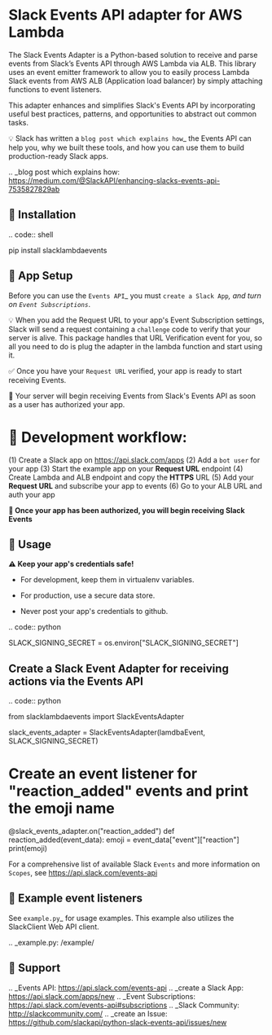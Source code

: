 Slack Events API adapter for AWS Lambda
=======================================

The Slack Events Adapter is a Python-based solution to receive and parse events
from Slack’s Events API through AWS Lambda via ALB. This library uses an event emitter framework to allow
you to easily process Lambda Slack events from AWS ALB (Application load balancer) by simply attaching functions
to event listeners.

This adapter enhances and simplifies Slack's Events API by incorporating useful best practices, patterns, and opportunities to abstract out common tasks.

💡  Slack has written a `blog post which explains how`_ the Events API can help you, why we built these tools, and how you can use them to build production-ready Slack apps.

.. _blog post which explains how: https://medium.com/@SlackAPI/enhancing-slacks-events-api-7535827829ab


🤖  Installation
----------------

.. code:: shell

  pip install slacklambdaevents

🤖  App Setup
--------------------

Before you can use the `Events API`_ you must
`create a Slack App`_, and turn on
`Event Subscriptions`_.

💡  When you add the Request URL to your app's Event Subscription settings,
Slack will send a request containing a `challenge` code to verify that your
server is alive. This package handles that URL Verification event for you, so
all you need to do is plug the adapter in the lambda function and start using it.

✅  Once you have your `Request URL` verified, your app is ready to start
receiving Events.

🔑  Your server will begin receiving Events from Slack's Events API as soon as a
user has authorized your app.

🤖  Development workflow:
===========================

(1) Create a Slack app on https://api.slack.com/apps
(2) Add a `bot user` for your app
(3) Start the example app on your **Request URL** endpoint
(4) Create Lambda and ALB endpoint and copy the **HTTPS** URL
(5) Add your **Request URL** and subscribe your app to events
(6) Go to your ALB URL and auth your app

**🎉 Once your app has been authorized, you will begin receiving Slack Events**


🤖  Usage
----------
  **⚠️  Keep your app's credentials safe!**

  - For development, keep them in virtualenv variables.

  - For production, use a secure data store.

  - Never post your app's credentials to github.

.. code:: python

  SLACK_SIGNING_SECRET = os.environ["SLACK_SIGNING_SECRET"]

Create a Slack Event Adapter for receiving actions via the Events API
-----------------------------------------------------------------------

.. code:: python

  from slacklambdaevents import SlackEventsAdapter


  slack_events_adapter = SlackEventsAdapter(lamdbaEvent, SLACK_SIGNING_SECRET)


  # Create an event listener for "reaction_added" events and print the emoji name
  @slack_events_adapter.on("reaction_added")
  def reaction_added(event_data):
    emoji = event_data["event"]["reaction"]
    print(emoji)


For a comprehensive list of available Slack `Events` and more information on
`Scopes`, see https://api.slack.com/events-api

🤖  Example event listeners
-----------------------------

See `example.py`_ for usage examples. This example also utilizes the
SlackClient Web API client.

.. _example.py: /example/

🤔  Support
-----------

.. _Events API: https://api.slack.com/events-api
.. _create a Slack App: https://api.slack.com/apps/new
.. _Event Subscriptions: https://api.slack.com/events-api#subscriptions
.. _Slack Community: http://slackcommunity.com/
.. _create an Issue: https://github.com/slackapi/python-slack-events-api/issues/new
